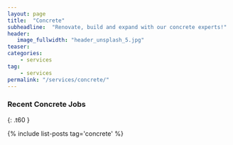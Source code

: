 ```yaml
---
layout: page
title:  "Concrete"
subheadline:  "Renovate, build and expand with our concrete experts!"
header:
   image_fullwidth: "header_unsplash_5.jpg"
teaser:
categories:
    - services
tag:
    - services
permalink: "/services/concrete/"
---
```


### Recent Concrete Jobs
{: .t60 }

{% include list-posts tag='concrete' %}
